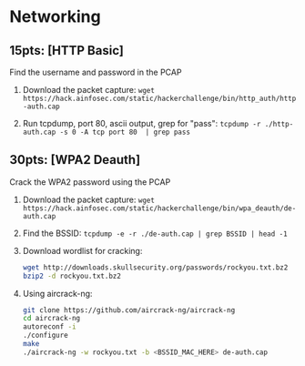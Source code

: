 # Networking
## 15pts: [HTTP Basic]
Find the username and password in the PCAP

1. Download the packet capture:
     ```wget https://hack.ainfosec.com/static/hackerchallenge/bin/http_auth/http-auth.cap```

2. Run tcpdump, port 80, ascii output, grep for "pass":
     ```tcpdump -r ./http-auth.cap -s 0 -A tcp port 80  | grep pass```
    
## 30pts: [WPA2 Deauth]
Crack the WPA2 password using the PCAP

1. Download the packet capture:
     ```wget https://hack.ainfosec.com/static/hackerchallenge/bin/wpa_deauth/de-auth.cap```

2. Find the BSSID:
    ```tcpdump -e -r ./de-auth.cap | grep BSSID | head -1```
    
3. Download wordlist for cracking:
     ```sh
     wget http://downloads.skullsecurity.org/passwords/rockyou.txt.bz2
     bzip2 -d rockyou.txt.bz2
     ```
4. Using aircrack-ng:
    ```sh
    git clone https://github.com/aircrack-ng/aircrack-ng
    cd aircrack-ng
    autoreconf -i
    ./configure
    make 
    ./aircrack-ng -w rockyou.txt -b <BSSID_MAC_HERE> de-auth.cap
    ```

